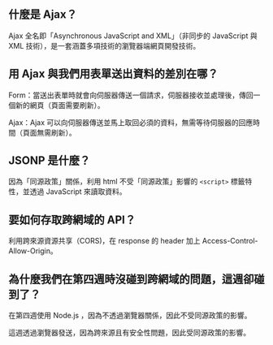 ## 什麼是 Ajax？
Ajax 全名即「Asynchronous JavaScript and XML」（非同步的 JavaScript 與 XML 技術），是一套涵蓋多項技術的瀏覽器端網頁開發技術。

## 用 Ajax 與我們用表單送出資料的差別在哪？
Form：當送出表單時就會向伺服器傳送一個請求，伺服器接收並處理後，傳回一個新的網頁（頁面需要刷新）。

Ajax：Ajax 可以向伺服器傳送並馬上取回必須的資料，無需等待伺服器的回應時間（頁面無需刷新）。

## JSONP 是什麼？
因為「同源政策」關係，利用 html 不受「同源政策」影響的 `<script>` 標籤特性，並透過 JavaScript 來讀取資料。

## 要如何存取跨網域的 API？
利用跨來源資源共享（CORS)，在 response 的 header 加上 Access-Control-Allow-Origin。

## 為什麼我們在第四週時沒碰到跨網域的問題，這週卻碰到了？
在第四週使用 Node.js ，因為不透過瀏覽器關係，因此不受同源政策的影響。

這週透過瀏覽器發送，因為跨來源且有安全性問題，因此受同源政策的影響。

